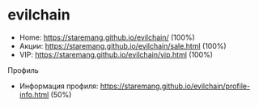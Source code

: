 # evilchain

- Home: https://staremang.github.io/evilchain/ (100%)
- Акции: https://staremang.github.io/evilchain/sale.html (100%)
- VIP: https://staremang.github.io/evilchain/vip.html (100%)

Профиль
- Информация профиля: https://staremang.github.io/evilchain/profile-info.html (50%)
